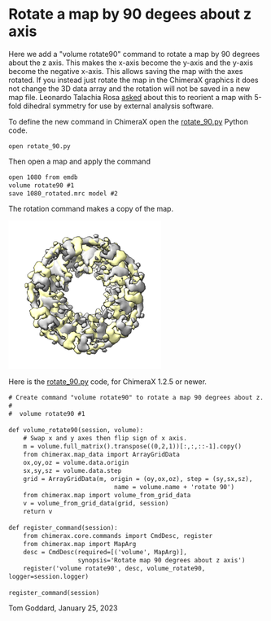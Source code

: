 # Rotate a map by 90 degees about z axis

Here we add a "volume rotate90" command to rotate a map by 90 degrees about the z axis.  This makes the x-axis become the y-axis and the y-axis become the negative x-axis.  This allows saving the map with the axes rotated.  If you instead just rotate the map in the ChimeraX graphics it does not change the 3D data array and the rotation will not be saved in a new map file.  Leonardo Talachia Rosa [asked](https://www.rbvi.ucsf.edu/pipermail/chimera-users/2023-January/019028.html) about this to reorient a map with 5-fold dihedral symmetry for use by external analysis software.

To define the new command in ChimeraX open the [rotate_90.py](rotate_90.py) Python code.

    open rotate_90.py

Then open a map and apply the command

    open 1080 from emdb
    volume rotate90 #1
    save 1080_rotated.mrc model #2

The rotation command makes a copy of the map.

<img src="rotate_90.png" width="300">

Here is the [rotate_90.py](rotate_90.py) code, for ChimeraX 1.2.5 or newer.

    # Create command "volume rotate90" to rotate a map 90 degrees about z.
    #
    #  volume rotate90 #1

    def volume_rotate90(session, volume):
        # Swap x and y axes then flip sign of x axis.
        m = volume.full_matrix().transpose((0,2,1))[:,:,::-1].copy()
        from chimerax.map_data import ArrayGridData
        ox,oy,oz = volume.data.origin
        sx,sy,sz = volume.data.step
        grid = ArrayGridData(m, origin = (oy,ox,oz), step = (sy,sx,sz),
                                 name = volume.name + 'rotate 90')
        from chimerax.map import volume_from_grid_data
        v = volume_from_grid_data(grid, session)
        return v

    def register_command(session):
        from chimerax.core.commands import CmdDesc, register
        from chimerax.map import MapArg
        desc = CmdDesc(required=[('volume', MapArg)],
                       synopsis='Rotate map 90 degrees about z axis')
        register('volume rotate90', desc, volume_rotate90, logger=session.logger)

    register_command(session)

Tom Goddard, January 25, 2023
